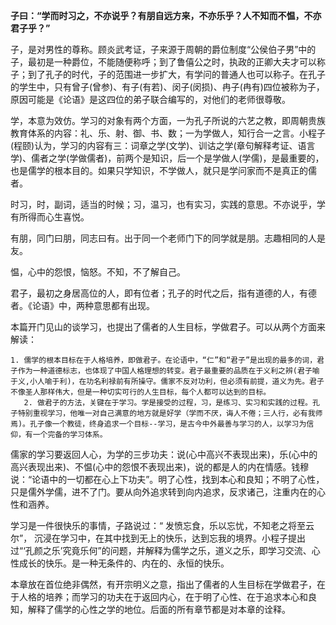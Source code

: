 **子曰：“学而时习之，不亦说乎？有朋自远方来，不亦乐乎？人不知而不愠，不亦君子乎？”**



子，是对男性的尊称。顾炎武考证，子来源于周朝的爵位制度“公侯伯子男”中的子，最初是一种爵位，不能随便称呼；到了鲁僖公之时，执政的正卿大夫才可以称子；到了孔子的时代，子的范围进一步扩大，有学问的普通人也可以称子。在孔子的学生中，只有曾子(曾参)、有子(有若)、闵子(闵损)、冉子(冉有)四位被称为子，原因可能是《论语》是这四位的弟子联合编写的，对他们的老师很尊敬。

学，本意为效仿。学习的对象有两个方面，一为孔子所说的六艺之教，即周朝贵族教育体系的内容：礼、乐、射、御、书、数；一为学做人，知行合一之言。小程子(程颐)认为，学习的内容有三：词章之学(文学)、训诂之学(章句解释考证、语言学)、儒者之学(学做儒者)，前两个是知识，后一个是学做人(学儒)，是最重要的，也是儒学的根本目的。如果只学知识，不学做人，就只是学问家而不是真正的儒者。

时习，时，副词，适当的时候；习，温习，也有实习，实践的意思。不亦说乎，学有所得而心生喜悦。

有朋，同门曰朋，同志曰有。出于同一个老师门下的同学就是朋。志趣相同的人是友。

愠，心中的怨恨，恼怒。不知，不了解自己。

君子，最初之身居高位的人，即有位者；孔子的时代之后，指有道德的人，有德者。《论语》中，两种意思都有出现。



本篇开门见山的谈学习，也提出了儒者的人生目标，学做君子。可以从两个方面来解读：

    1. 儒学的根本目标在于人格培养，即做君子。在论语中，“仁”和“君子”是出现的最多的词，君子作为一种道德标志，也体现了中国人格理想的转变。君子最重要的品质在于义利之辨(君子喻于义,小人喻于利)，在功名利禄前有所操守。儒家不反对功利，但必须有前提，道义为先。君子不像圣人那样伟大，但是一种切实可行的人生目标，每个人都可以达到的目标。
       2. 做君子的方法，关键在于学习。学是接受的过程，习，是练习、实习和实践的过程。孔子特别重视学习，他唯一对自己满意的地方就是好学（学而不厌，诲人不倦；三人行，必有我师焉)。孔子像一个教徒，终身追求一个目标--学习，是古今中外最善与学习的人，以学习为信仰，有一个完备的学习体系。



儒家的学习要返回人心，为学的三步功夫：说(心中高兴不表现出来)，乐(心中的高兴表现出来)、不愠(心中的怨恨不表现出来)，说的都是人的内在情感。钱穆说：“论语中的一切都在心上下功夫”。明了心性，找到本心和良知；不明了心性，只是儒外学儒，进不了门。要从向外追求转到向内追求，反求诸己，注重内在的心性和涵养。

学习是一件很快乐的事情，子路说过：“ 发愤忘食，乐以忘忧，不知老之将至云尔”， 沉浸在学习中，在其中找到无上的快乐，达到忘我的境界。小程子提出过“‘孔颜之乐’究竟乐何”的问题，并解释为儒学之乐，道义之乐，即学习交流、心性成长的快乐。是一种无条件的、内在的、永恒的快乐。



本章放在首位绝非偶然，有开宗明义之意，指出了儒者的人生目标在学做君子，在于人格的培养；而学习的功夫在于返回内心，在于明了心性、在于追求本心和良知，解释了儒学的心性之学的地位。后面的所有章节都是对本章的诠释。





